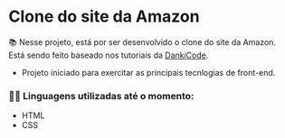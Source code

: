 # Clone do site da Amazon

📚 Nesse projeto, está por ser desenvolvido o clone do site da Amazon. Está sendo feito baseado nos tutoriais da [DankiCode](https://www.youtube.com/c/DankiCode).

* Projeto iniciado para exercitar as principais tecnlogias de front-end.

### 👩‍💻 Linguagens utilizadas até o momento:
* HTML
* CSS
